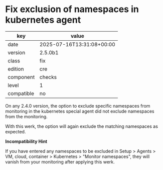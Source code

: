 [//]: # (werk v2)
# Fix exclusion of namespaces in kubernetes agent

key        | value
---------- | ---
date       | 2025-07-16T13:31:08+00:00
version    | 2.5.0b1
class      | fix
edition    | cre
component  | checks
level      | 1
compatible | no

On any 2.4.0 version, the option to exclude specific namespaces from
monitoring in the kubernetes special agent did not exclude namespaces
from the monitoring.

With this werk, the option will again exclude the matching namespaces as
expected.

**Incompatibility Hint**

If you have entered any namespaces to be excluded in Setup > Agents >
VM, cloud, container > Kubernetes > "Monitor namespaces", they will
vanish from your monitoring after applying this werk.